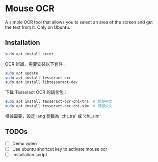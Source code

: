 # Mouse OCR

A simple OCR tool that allows you to select an area of the screen and get the text from it. Only on Ubuntu.

## Installation

```bash
sudo apt install scrot
```

OCR 辨識，需要安裝以下套件：
```bash
sudo apt update
sudo apt install tesseract-ocr
sudo apt install libtesseract-dev
```

下載 Tesseract OCR 的語言包：
```bash
sudo apt install tesseract-ocr-chi-tra  # 繁體中文
sudo apt install tesseract-ocr-chi-sim  # 簡體中文
```

根據需要，設定 lang 參數為 'chi_tra' 或 'chi_sim'

## TODOs

- [ ] Demo video
- [ ] Use ubuntu shortcut key to activate mouse ocr
- [ ] Installation script
